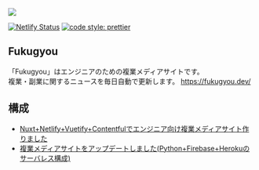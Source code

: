 <img src="https://fukugyou.dev/ogimage.png">

[![Netlify Status](https://api.netlify.com/api/v1/badges/4bd29a1d-21af-45d6-ab20-904abd937c83/deploy-status)](https://app.netlify.com/sites/fukugyou/deploys)
[![code style: prettier](https://img.shields.io/badge/code_style-prettier-ff69b4.svg?style=flat-square)](https://github.com/prettier/prettier)


## Fukugyou
「Fukugyou」はエンジニアのための複業メディアサイトです。<br>
複業・副業に関するニュースを毎日自動で更新します。
https://fukugyou.dev/

## 構成
* [Nuxt+Netlify+Vuetify+Contentfulでエンジニア向け複業メディアサイト作りました](https://fukugyou.dev/posts/20190506/)
* [複業メディアサイトをアップデートしました(Python+Firebase+Herokuのサーバレス構成)](https://fukugyou.dev/posts/20190818/)
